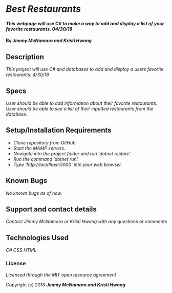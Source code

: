 # _Best Restaurants_

#### _This webpage will use C# to make a way to add and display a list of your favorite restaurants. 04/30/18_

#### By _**Jimmy McNamara and Kristi Hwang**_

## Description

_This project will use C# and databases to add and display a users favorite restaurants. 4/30/18_

## Specs

_User should be able to add information about their favorite restaurants._
_User should be able to see a list of their inputted restaurants from the database._

## Setup/Installation Requirements

* _Clone repository from GitHub_
* _Start the MAMP servers._
* _Navigate into the project folder and run 'dotnet restore'._
* _Run the command 'dotnet run'._
* _Type 'http://localhost:5000' into your web browser._

## Known Bugs

_No known bugs as of now._

## Support and contact details

_Contact Jimmy McNamara or Kristi Hwang with any questions or comments_

## Technologies Used

_C#_
_CSS_
_HTML_

### License

*Licensed through the MIT open resource agreement*

Copyright (c) 2018 **_Jimmy McNamara and Kristi Hwang_**

